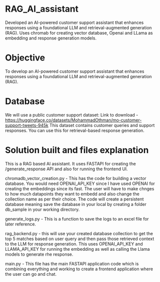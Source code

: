 # RAG_AI_assistant
Developed an AI-powered customer support assistant that enhances responses using a foundational LLM and retrieval-augmented generation (RAG). Uses chromab for creating vector database, Openai and LLama as embedding and response generation models.

# Objective
To develop an AI-powered customer support assistant that enhances responses using a foundational LLM and retrieval-augmented generation (RAG).

# Database
We will use a public customer support dataset:
Link to download - https://huggingface.co/datasets/MohammadOthman/mo-customer-support-tweets-945k
This dataset contains customer queries and support responses. You can use this for retrieval-based response generation.

# Solution built and files explanation
This is a RAG based AI assistant. It uses FASTAPI for creating the /generate_response API and also for running the frontend UI. 


chromadb_vector_creation.py - This has the code for building a vector database. You would need OPENAI_API_KEY since I have used OPENAI for creating the embeddings since its fast. 
The user will have to make chnges to how much datapoints they want to embedd and also change the collection name as per their choice. The code will create a persistent database meaning save the database in your local by creating a folder db_sample in your working directory.

generate_logs.py - This is a function to save the logs to an excel file for later reference. 

rag_backend.py - this will use your created database collection to get the top 5 matches based on user query and then pass those retrieved context to the LLM for response generation. This uses OPENAI_API_KEY and LLAMA_API_KEY for running the embedding as well as calling the Llama models to generate rhe response.

main.py - This file has the main FASTAPI application code which is combining everything and working to create a frontend application where the user can go and chat. 
